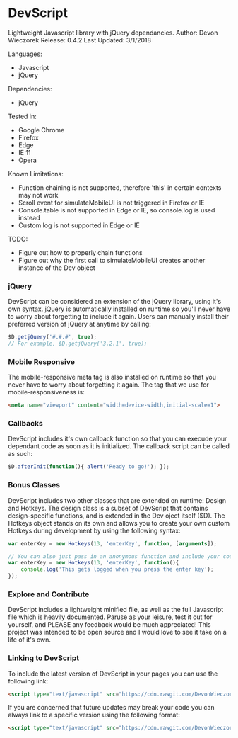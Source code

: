 # DevScript
Lightweight Javascript library with jQuery dependancies.
Author: Devon Wieczorek
Release: 0.4.2
Last Updated: 3/1/2018


Languages:
- Javascript
- jQuery

Dependencies:
- jQuery

Tested in:
- Google Chrome
- Firefox
- Edge
- IE 11
- Opera

Known Limitations:
- Function chaining is not supported, therefore 'this' in certain contexts may not work
- Scroll event for simulateMobileUI is not triggered in Firefox or IE
- Console.table is not supported in Edge or IE, so console.log is used instead
- Custom log is not supported in Edge or IE

TODO:
- Figure out how to properly chain functions
- Figure out why the first call to simulateMobileUI creates another instance of the Dev object

### jQuery
DevScript can be considered an extension of the jQuery library, using it's own syntax.
jQuery is automatically installed on runtime so you'll never have to worry about forgetting to include it again.
Users can manually install their preferred version of jQuery at anytime by calling:
```javascript
$D.getjQuery('#.#.#', true);
// For example, $D.getjQuery('3.2.1', true);
```

### Mobile Responsive
The mobile-responsive meta tag is also installed on runtime so that you never have to worry about forgetting it again.
The tag that we use for mobile-responsiveness is:
```html
<meta name="viewport" content="width=device-width,initial-scale=1">
```

### Callbacks
DevScript includes it's own callback function so that you can execude your dependant code as soon as it is initialized.
The callback script can be called as such: 
```javascript
$D.afterInit(function(){ alert('Ready to go!'); });
```

### Bonus Classes
DevScript includes two other classes that are extended on runtime: Design and Hotkeys.
The design class is a subset of DevScript that contains design-specific functions, and is extended in the Dev oject itself ($D).
The Hotkeys object stands on its own and  allows you to create your own custom Hotkeys during development by using the following syntax: 
```javascript
var enterKey = new Hotkeys(13, 'enterKey', function, [arguments]);

// You can also just pass in an anonymous function and include your code to trigger inside
var enterKey = new Hotkeys(13, 'enterKey', function(){
    console.log('This gets logged when you press the enter key');
});
```

### Explore and Contribute
DevScript includes a lightweight minified file, as well as the full Javascript file which is heavily documented.
Paruse as your leisure, test it out for yourself, and PLEASE any feedback would be much appreciated!
This project was intended to be open source and I would love to see it take on a life of it's own.

### Linking to DevScript
To include the latest version of DevScript in your pages you can use the following link:
```html
<script type="text/javascript" src="https://cdn.rawgit.com/DevonWieczorek/DevScript/ab746df0/devScript.min.js"></script>
```
If you are concerned that future updates may break your code you can always link to a specific version using the following format:
```html
<script type="text/javascript" src="https://cdn.rawgit.com/DevonWieczorek/DevScript/ab746df0/0.4.2/devScript.min.js"></script>
```
